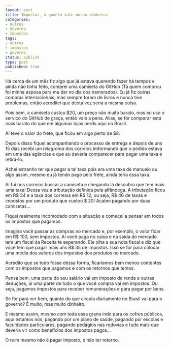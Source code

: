 ```yaml
---
layout: post
title: Impostos, o quanto vale nosso dinheiro
categories:
- Outros
- Governo
- Impostos
tags:
- outros
- impostos
- governo
status: publish
type: post
published: true
---
```


Há cerca de um mês fiz algo que já estava querendo fazer há tempos e ainda não
tinha feito, comprei uma camiseta do GitHub (Tá quem comprou foi minha esposa
para me dar no dia dos namorados). Eu já fiz outras compras internacionais,
mas sempre foram de livros e nunca tive problemas, então acreditei que desta
vez seria a mesma coisa.

Pois bem, a camiseta custou $20, um preço não muito barato, mas eu uso o
serviço do GitHub de graça, então vale a pena. Alias, se for comparar está
mais barato do que em algumas lojas nerds aqui no Brasil.

Aí teve o valor do frete, que ficou em algo perto de $8.

Depois disso fiquei acompanhando o processo de entrega e depois de uns 15 dias
recebi um *telegrama* dos correios imformando que o pedido estava em uma das
agências e que eu deveria comparecer para pagar uma taxa e retirá-lo.

Achei estranho ter que pagar a tal taxa pois era uma taxa de manueio ou algo
assim, mesmo eu já tendo pago pelo frete, ainda teria essa taxa.

Aí fui nos correios buscar a camiseta e chegando lá descubro que tem mais uma
taxa! Dessa vez a tributação definida pela alfândega. A tributação ficou em
R$ 34 e a taxa dos correios em R$ 12, ou seja, R$ 46 de taxas e impostos por
um produto que custou $ 20! Acabei pagando por duas camisetas...

Fiquei realmente incomodado com a situação e comecei a pensar em todos os
impostos que pagamos.

Imagina você passar as compras no mercado e, por exemplo, o valor ficar em
R$ 100, sem impostos. Aí você paga no caixa e na saída do mercado tem um fiscal
da Receita te esperando. Ele olha a sua nota fiscal e diz que você tem que pagar
mais uns R$ 35 de impostos. Isso se for para colocar uma média dos valores dos
impostos dos produtos no mercado.

Acredito que se tudo fosse dessa forma, ficaríamos bem menos contentes com os
impostos que pagamos e com os retornos que temos.

Pensa bem, uma parte do seu salário vai em imposto de renda e outras deduções,
aí uma parte de tudo o que você compra vai em impostos. Ou seja, pagamos
impostos para receber remunerações e para pagar por bens.

Se for para ver bem, quanto do que circula diariamente no Brasil vai para o
governo? É muito, mas muito dinheiro.

E mesmo assim, mesmo com toda essa grana indo para os cofres públicos, aqui
estamos nós, pagando por um plano de saúde, pagando por escolas e faculdades
particulares, pagando pedágios nas rodovias e tudo mais que deveria vir como
benefícios dos impostos pagos...

O ruim mesmo não é pagar imposto, é não ter retorno.
